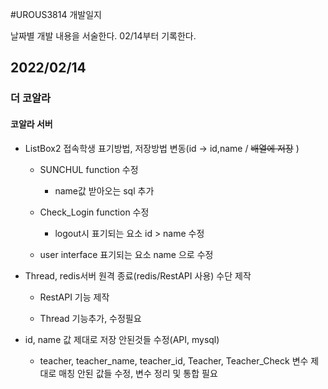#UROUS3814 개발일지

날짜별 개발 내용을 서술한다.
02/14부터 기록한다.

## 2022/02/14

### 더 코알라

#### 코알라 서버

* ListBox2 접속학생 표기방법, 저장방법 변동(id -> id,name / ~~배열에 저장~~ )
  * SUNCHUL function 수정
    * name값 받아오는 sql 추가
  
  * Check_Login function 수정
    * logout시 표기되는 요소 id > name 수정
    
  * user interface 표기되는 요소 name 으로 수정
  
  
* Thread, redis서버 원격 종료(redis/RestAPI 사용) 수단 제작
  * RestAPI 기능 제작
  
  * Thread 기능추가, 수정필요


* id, name 값 제대로 저장 안된것들 수정(API, mysql)

  * teacher, teacher_name, teacher_id, Teacher, Teacher_Check 변수 제대로 매칭 안된 값들 수정, 변수 정리 및 통합 필요
